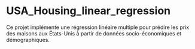# USA_Housing_linear_regression
Ce projet implémente une régression linéaire multiple pour prédire les prix des maisons aux États-Unis à partir de données socio-économiques et démographiques.
